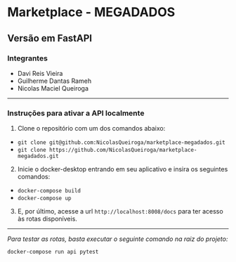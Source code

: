 # Marketplace - MEGADADOS
## Versão em FastAPI

### Integrantes
- Davi Reis Vieira
- Guilherme Dantas Rameh
- Nicolas Maciel Queiroga

---
### Instruções para ativar a API localmente

1. Clone o repositório com um dos comandos abaixo:
  - ```git clone git@github.com:NicolasQueiroga/marketplace-megadados.git```
  - ```git clone https://github.com/NicolasQueiroga/marketplace-megadados.git```
 
2. Inicie o docker-desktop entrando em seu aplicativo e insira os seguintes comandos:
  - ```docker-compose build```
  - ```docker-compose up```
  
3. E, por último, acesse a url ```http://localhost:8008/docs``` para ter acesso às rotas disponíveis.


---
*Para testar as rotas, basta executar o seguinte comando na raiz do projeto:*
```bash
docker-compose run api pytest
```
